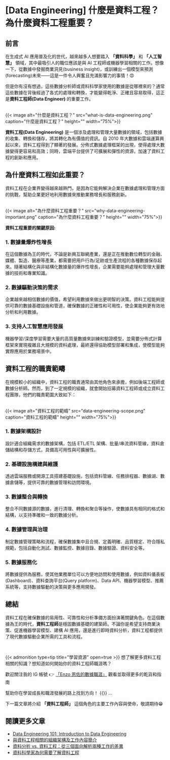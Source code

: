 # [Data Engineering] 什麼是資料工程？為什麼資料工程重要？


## 前言
在生成式 AI 應用普及化的世代，越來越多人想要踏入 **「資料科學」** 和 **「人工智慧」** 領域，其中最吸引人的職位應該是與 AI 工程師或機器學習相關的工作。想像一下，從數據中發掘商業洞見(business insight)，或訓練出一個模型來預測(forecasting)未來——這是一件令人興奮且充滿影響力的事情！😍

但是你有沒有想過，這些數據分析師或資料科學家使用的數據是從哪裡來的？通常這些數據在背後經過了各式的處理和轉換，才能變得乾淨、正確且容易取得，這正是**資料工程師(Data Engineer)** 的重要工作。

<br>
{{< image alt="什麼是資料工程？" src="what-is-data-engineering.png" caption="什麼是資料工程？" height="" width="75%">}}

**資料工程(Data Engineering)** 是一個涉及處理和管理大量數據的領域，包括數據的收集、轉換和儲存，將其轉化為有價值的資訊。自 2010 年大數據和雲端運算興起以來，資料工程得到了顯著的發展。分佈式數據處理框架的出現，使得處理大數據變得更容易和高效；同時，雲端平台提供了可擴展和彈性的資源，加速了資料工程的創新和應用。

## 為什麼資料工程如此重要？
資料工程在企業界變得越來越熱門，是因為它能夠解決企業在數據處理和管理方面的挑戰，幫助企業更好地利用數據來推動業務增長和服務創新。

<br>
{{< image alt="為什麼資料工程重要？" src="why-data-engineering-important.png" caption="為什麼資料工程重要？" height="" width="75%">}}

**資料工程重要的關鍵原因:**

### 1. 數據量爆炸性增長
在這個數據為王的時代，不論是新興互聯網產業，還是正在推動數位轉型的金融、媒體、製造、醫療等產業，都需要把用戶行為/足跡或生產流程的各種數據保存起來。隨著結構化與非結構化數據量的爆炸性增長，企業需要能夠處理和管理大量數據的技術和專業知識。

### 2. 數據驅動決策的需求
企業越來越相信數據的價值，希望利用數據來做出更明智的決策。資料工程能夠提供可靠的數據基礎設施和管道，確保數據的正確性和可用性，使企業能夠更有效地分析和利用數據。

### 3. 支持人工智慧應用發展
機器學習/深度學習需要大量的高質量數據來訓練和驗證模型，並需要分佈式計算框架來實現複雜且大規模的資料處理，最終還得協助模型部署和集成，使模型能夠實際應用於業務場景中。

## 資料工程的職責範疇
在規模較小的組織中，資料工程的職責通常由其他角色來承擔，例如後端工程師或數據分析師。然而，到了一定規模的組織，就會開始招募資料工程師或成立資料工程團隊，他們的職責範圍大致如下：

<br>
{{< image alt="資料工程的範疇" src="data-engineering-scope.png" caption="資料工程的範疇" height="" width="75%">}}

### 1. 數據架構設計
設計適合組織需求的數據架構，包括 ETL/ETL 架構、批量/串流資料管線，資料倉儲結構和存儲方式，具備高可用性與可擴展性。

### 2. 基礎設施構建與維護
透過雲端服務或開源工具搭建基礎設施，包括資料管線、任務排程器、數據湖、數據倉儲等，提供可靠的數據管理和訪問環境。

### 3. 數據整合與轉換
整合不同數據源的數據，進行清理、轉換和聚合等操作，使數據具有相同的格式和結構，以支持準確和一致的數據分析。

### 4. 數據管理與治理
制定數據管理策略和流程，確保數據集中且合規、定義明確、品質穩定、符合隱私規範，包括自動化測試、數據監控、數據目錄、數據驗證、資料安全等。

### 5. 數據服務化
將數據提供為服務，使其他業務單位可以方便地訪問和使用數據，例如資料儀表板(Dashboard)、資料查詢平台(Query platform)、Data API、機器學習模型、推薦系統等，支持數據驅動的決策與更多應用開發。

## 總結
資料工程在確保數據的易用性、可靠性和分析準備方面扮演著關鍵角色。在這個數據為王的時代，**資料工程師**是穩固數據基礎的建築師。不論你是希望支持商業決策、促進機器學習模型、建構 AI 應用，還是進行即時資料分析，資料工程都提供了現代數據驅動企業所需的工具和流程。

<br>

{{< admonition type=tip title="學習資源" open=true >}} 
想了解更多資料工程相關的知識？想知道如何開始你的資料工程師職涯嗎？

歡迎關注我的 IG 帳號 👉 [「Enzo 恩佐的數據職涯」](https://www.instagram.com/enzo.data.career/) 觀看並取得更多的乾貨和指南

幫助你在學習成長和職涯發展的路上找到方向！
{{</admonition>}} 
...

下一篇文章將介紹 **「資料工程師」** 這個角色的主要工作內容與使命，敬請期待😁



## 閱讀更多文章
- [Data Engineering 101: Introduction to Data Engineering](https://medium.com/@jacintasally/data-engineering-101-introduction-to-data-engineering-890130acc5a0)
- [與資料工程相關的組織架構及工作內容簡介](https://medium.com/twdsmeetup/336b754f7af5)
- [資料分析 vs. 資料工程：從三個面向解析兩種工作的差異](https://tw.alphacamp.co/blog/data-analysis-vs-data-engineering-the-differences-from-three-perspectives)
- [資料科學家為何需要了解資料工程](https://leemeng.tw/why-you-need-to-learn-data-engineering-as-a-data-scientist.html)

